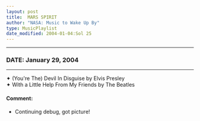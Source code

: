 ```yaml
---
layout: post
title:  MARS SPIRIT
author: "NASA: Music to Wake Up By"
type: MusicPlaylist
date_modified: 2004-01-04:Sol 25
---
```


----
### DATE: January 29, 2004
----
✦ (You're The) Devil In Disguise by Elvis Presley  &nbsp;<br />✦ With a Little Help From My Friends by The Beatles

#### Comment:
* Continuing debug, got picture!
